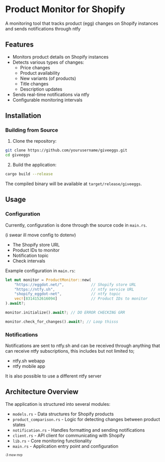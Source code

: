 # Product Monitor for Shopify

A monitoring tool that tracks product (egg) changes on Shopify instances and sends notifications through ntfy

## Features

- Monitors product details on Shopify instances
- Detects various types of changes:
    - Price changes
    - Product availability
    - New variants (of products)
    - Title changes
    - Description updates
- Sends real-time notifications via ntfy
- Configurable monitoring intervals

## Installation

### Building from Source

1. Clone the repository:

```bash
git clone https://github.com/yourusername/giveeggs.git
cd giveeggs
```

2. Build the application:

```bash
cargo build --release
```

The compiled binary will be available at `target/release/giveeggs`.

## Usage

### Configuration

Currently, configuration is done through the source code in `main.rs`.

(i swear ill move config to dotenv)

- The Shopify store URL
- Product IDs to monitor
- Notification topic
- Check intervals

Example configuration in `main.rs`:

```rust
let mut monitor = ProductMonitor::new(
    "https://eggdot.net/",            // Shopify store URL
    "https://ntfy.sh",                // ntfy service URL
    "shopify_eggdot-net",             // ntfy topic
    vec![8314152616094]               // Product IDs to monitor
).await?;

monitor.initialize().await?; // DO ERROR CHECKING GRR

monitor.check_for_changes().await?; // Loop thisss
```

### Notifications

Notifications are sent to ntfy.sh and can be received through anything that can receive ntfy subscriptions, this includes but not limited to;
- ntfy.sh webapp
- ntfy mobile app

It is also possible to use a different ntfy server

## Architecture Overview

The application is structured into several modules:

- `models.rs` - Data structures for Shopify products
- `product_comparison.rs` - Logic for detecting changes between product states
- `notification.rs` - Handles formatting and sending notifications
- `client.rs` - API client for communicating with Shopify
- `lib.rs` - Core monitoring functionality
- `main.rs` - Application entry point and configuration

<sup><sup><em>:3 mew mrp<em/><sub/><sub/>